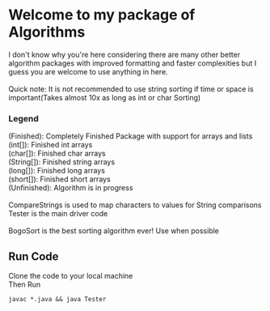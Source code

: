<h1> Welcome to my package of Algorithms</h1>
<body> I don't know why you're here considering there are many other better algorithm packages with improved formatting and faster complexities but I guess you are welcome to use anything in here. 
<br></br>
Quick note: It is not recommended to use string sorting if time or space is important(Takes almost 10x as long as int or char Sorting)</body>

<h3>Legend</h3>
(Finished): Completely Finished Package with support for arrays and lists
<br />
(int[]): Finished int arrays
<br />
(char[]): Finished char arrays
<br />
(String[]): Finished string arrays
<br />
(long[]): Finished long arrays
<br />
(short[]): Finished short arrays
<br />
(Unfinished): Algorithm is in progress
<br></br>
CompareStrings is used to map characters to values for String comparisons
<br />
Tester is the main driver code
<br></br>
BogoSort is the best sorting algorithm ever! Use when possible

<h2>Run Code</h2>
Clone the code to your local machine<br />
Then Run

<pre><code>javac *.java && java Tester</code></pre>
